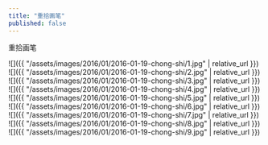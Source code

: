 ```yaml
---
title: "重拾画笔"
published: false
---
```

重拾画笔



![]({{ "/assets/images/2016/01/2016-01-19-chong-shi/1.jpg" | relative_url }})
![]({{ "/assets/images/2016/01/2016-01-19-chong-shi/2.jpg" | relative_url }})
![]({{ "/assets/images/2016/01/2016-01-19-chong-shi/3.jpg" | relative_url }})
![]({{ "/assets/images/2016/01/2016-01-19-chong-shi/4.jpg" | relative_url }})
![]({{ "/assets/images/2016/01/2016-01-19-chong-shi/5.jpg" | relative_url }})
![]({{ "/assets/images/2016/01/2016-01-19-chong-shi/6.jpg" | relative_url }})
![]({{ "/assets/images/2016/01/2016-01-19-chong-shi/7.jpg" | relative_url }})
![]({{ "/assets/images/2016/01/2016-01-19-chong-shi/8.jpg" | relative_url }})
![]({{ "/assets/images/2016/01/2016-01-19-chong-shi/9.jpg" | relative_url }})
